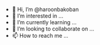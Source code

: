 - 👋 Hi, I’m @haroonbakoban
- 👀 I’m interested in ...
- 🌱 I’m currently learning ...
- 💞️ I’m looking to collaborate on ...
- 📫 How to reach me ...

<!---
haroonbakoban/haroonbakoban is a ✨ special ✨ repository because its `README.md` (this file) appears on your GitHub profile.
You can click the Preview link to take a look at your changes.
--->
